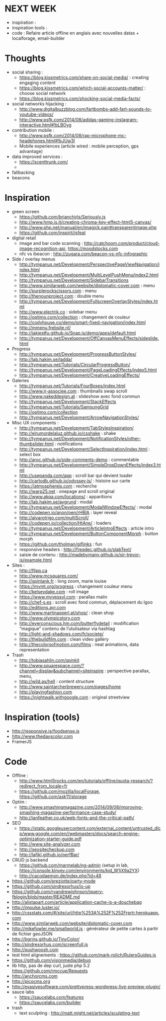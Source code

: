 NEXT WEEK
=========
- inspiration : 
- inspiration tools : 
- code : Refaire article offline en anglais avec nouvelles datas + localforage, email-builder

Thoughts
========
- social sharing :
    - https://blog.kissmetrics.com/share-on-social-media/ : creating engaging content
    - https://blog.kissmetrics.com/which-social-accounts-matter/ : choose social network
    - https://blog.kissmetrics.com/shocking-social-media-facts/
- social networks hijacking : 
    - http://www.digitalbuzzblog.com/fartbombs-add-fart-sounds-to-youtube-videos/
    - http://www.psfk.com/2014/08/adidas-gaming-instagram-interactive.html#!bLBOyg
- contribution mobile : 
    - http://www.psfk.com/2014/08/rap-microphone-mc-headphones.html#!bJUw3l
    - Mobile experiences (article wired : mobile perception, gps advantage)
- data improved services :
    - https://scenttrunk.com/
    - 
- fallbacking
- beacons

Inspiration
===========
- green screen
    - https://github.com/brianchirls/Seriously.js
    - http://www.hmp.is.it/creating-chroma-key-effect-html5-canvas/
    - http://www.php.net/manual/en/imagick.painttransparentimage.php
    - https://github.com/inspirit/jsfeat
- digital retail
    - image and bar code scanning : http://catchoom.com/product/cloud-image-recognition-api, https://moodstocks.com
    - nfc vs ibeacon : http://zugara.com/beacon-vs-nfc-infographic
- Side / overlay menus
    - http://tympanus.net/Development/PerspectivePageViewNavigation/index.html
    - http://tympanus.net/Development/MultiLevelPushMenu/index2.html
    - http://tympanus.net/Development/SidebarTransitions
    - http://www.similarweb.com/website/diplomatic-cover.com : menu
    - http://purplerockscissors.com : menu
    - http://thenounproject.com : double menu
    - http://tympanus.net/Development/FullscreenOverlayStyles/index.html
    - http://www.electrik.co : sidebar menu
    - http://optimo.com/collection : changement de couleur
    - http://codyhouse.co/demo/smart-fixed-navigation/index.html
    - http://mmenu.frebsite.nl/
    - http://jakiestfu.github.io/Snap.js/demo/apps/default.html
    - http://tympanus.net/Development/OffCanvasMenuEffects/sideslide.html
- Progress
    - http://tympanus.net/Development/ProgressButtonStyles/
    - http://lab.hakim.se/ladda/
    - http://tympanus.net/Tutorials/CircularProgressButton/
    - http://tympanus.net/Development/PageLoadingEffects/index5.html
    - http://tympanus.net/Development/CreativeLoadingEffects/
- Galeries
    - http://tympanus.net/Tutorials/FourBoxes/index.html
    - http://www.jr-associee.com : thumbnails swap scroll
    - http://www.nakeddesign.at : slideshow avec fond commun
    - http://tympanus.net/Development/StackEffects
    - http://tympanus.net/Tutorials/SamsungGrid
    - http://optimo.com/collection
    - http://tympanus.net/Development/ArrowNavigationStyles/
- Misc UX components :
    - http://tympanus.net/Development/TabStylesInspiration/
    - http://elrumordelaluz.github.io/csshake : shake
    - http://tympanus.net/Development/NotificationStyles/other-thumbslider.html : notifications
    - http://tympanus.net/Development/SelectInspiration/index.html : select box
    - http://aroc.github.io/side-comments-demo : commentable
    - http://tympanus.net/Development/SimpleDropDownEffects/index3.html
    - http://usepanda.com/app : scroll bar qui devient loader
    - http://cartodb.github.io/odyssey.js/ : histoire sur carte
    - https://atmospherejs.com : recherche
    - http://warp25.net : onepage and scroll original
    - http://www.akqa.com/locations/ : apparitions
    - http://lab.hakim.se/avgrund : modal
    - http://tympanus.net/Development/ModalWindowEffects/ : modal
    - http://codepen.io/anon/pen/rHBlA : layer reveal
    - http://alvarotrigo.com/multiScroll/
    - http://codepen.io/collection/HtAne/ : loaders
    - http://tympanus.net/Development/ArticleIntroEffects : article intro
    - http://tympanus.net/Development/ButtonComponentMorph : button morph
    - https://github.com/tholman/giflinks : fun
    - responsive headers : http://freqdec.github.io/slabText/
    - saisie de contenu : http://madebymany.github.io/sir-trevor-js/example.html
- Sites : 
    - http://flipp.ca
    - http://www.mcsquares.com/
    - http://spintank.fr : long zoom, marie louise
    - https://mvmt.org/progress : changement couleur menu
    - http://kelseydake.com : roll image
    - https://www.myvessyl.com : parallax malin
    - http://chef-s.es : scroll avec fond commun, déplacement du lgoo
    - http://editions.ayr.com
    - http://www.martinasperl.at/shop/ : clean shop 
    - http://www.olympicstory.com
    - http://everconscious.hm.com/butterflydetail : modification “magique” contenu de l’utulisateur via hashtag
    - http://light-and-shadows.com/fr/societe/
    - http://thebuildfilm.com : clean video gallery
    - http://thecolorsofmotion.com/films : neat animations, data representation
- Trash
    - http://tobiasahlin.com/spinkit
    - http://www.squarespace.com/?channel=display&subchannel=siteinspire : perspective parallax, menu, 
    - http://wild.as/hell : content structure
    - http://www.saintarcherbrewery.com/pages/home
    - http://playingfashion.com
    - https://nightwalk.withgoogle.com : original streetview

Inspiration (tools)
===================
- http://responsive.is/foodsense.is
- http://www.thedayscolor.com
- FramerJS

Code
====
- Offline : 
    - http://www.html5rocks.com/en/tutorials/offline/quota-research/?redirect_from_locale=fr
    - https://github.com/mozilla/localForage, https://github.com/ask11/storage
- Optim :
    - http://www.smashingmagazine.com/2014/09/08/improving-smashing-magazine-performance-case-study/
    - http://ianfeather.co.uk/web-fonts-and-the-critical-path/
- SEO 
    - https://static.googleusercontent.com/external_content/untrusted_dlcp/www.google.com/en//webmasters/docs/search-engine-optimization-starter-guide.pdf
    - http://www.site-analyzer.com
    - http://seositecheckup.com
    - http://lafikl.github.io/perfBar/
- CRUD js backend
    - https://github.com/marmelab/ng-admin (setup in lab, https://console.kinvey.com/environments/kid_W1iX9a2YX)
    - http://cacodaemon.de/index.php?id=48
- https://github.com/preziotte/party-mode
- https://github.com/sindresorhus/is-up
- https://github.com/ryandrewjohnson/jquery-fblogin/blob/master/README.md
- http://alistapart.com/article/application-cache-is-a-douchebag
- http://impulse.luster.io/
- http://cssstats.com/#/site/url/http%253A%252F%252Frprtr.herokuapp.com
- http://www.similarweb.com/website/diplomatic-cover.com
- http://mikefowler.me/smallworld.js : générateur de petite cartes à partir de fichier geoJSON
- http://bgrins.github.io/TinyColor/
- http://sindresorhus.com/screenfull.js
- http://pushwoosh.com
- test html alignements : https://github.com/mark-rolich/RulersGuides.js
- https://github.com/visionmedia/debug
- lib http, pas de dep curl, juste php 5.2 https://github.com/rmccue/Requests
- http://anchorcms.com
- http://picocms.org
- http://evasivesoftware.com/prettypress-wordpress-live-preview-plugin/
- sauce labs
    - https://saucelabs.com/features
    - https://saucelabs.com/builder
- trash
    - text sculpting : http://matt.might.net/articles/sculpting-text